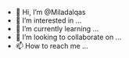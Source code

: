 - 👋 Hi, I’m @Miladalqas
- 👀 I’m interested in ...
- 🌱 I’m currently learning ...
- 💞️ I’m looking to collaborate on ...
- 📫 How to reach me ...

<!---
Miladalqas/Miladalqas is a ✨ special ✨ repository because its `README.md` (this file) appears on your GitHub profile.
You can click the Preview link to take a look at your changes.
--->
